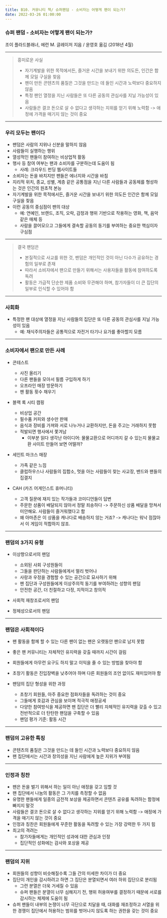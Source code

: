 ```yaml
---
title: B10. 커뮤니티 책/ 슈퍼팬덤 - 소비자는 어떻게 팬이 되는가?
date: 2022-03-26 01:00:00
---
```


### 슈퍼 팬덤 - 소비자는 어떻게 팬이 되는가?

조이 플라드블래너, 에런 M. 글레이저 지음 / 윤영호 옮김 (2018년 4월)

---

> 흥미로운 사실
> - 자기계발을 위한 목적에서든, 즐거운 시간을 보내기 위한 의도든, 인간은 함께 모일 구실을 찾음
> - 팬이 만든 콘텐츠의 품질은 그것을 만드는 데 들인 시간과 노력보다 중요하지 않음
> - 특정 팬인 열정을 지닌 사람들은 또 다른 공동의 관심사를 지닐 가능성이 있음
> - 사람들은 결코 돈으로 살 수 없다고 생각하는 지위를 얻기 위해 노력함 -> 애정에 가격을 매기지 않는 것이 중요

---

### 우리 모두는 팬이다
- 팬덤은 사람의 지위나 신분을 말하지 않음
- 사람들이 실행하는 행위
- 열성적인 팬들이 참여하는 비상업적 활동
- 행사 등 참여 여부는 팬과 소비자를 구분하는데 도움이 됨
    - 사례: 크라우드 펀딩 웹사이트들
- 소비자는 돈을 바치지만 팬들은 에너지와 시간을 바침
- 지리적 위치, 종교, 성별, 계층 같은 공통점을 지닌 다른 사람들과 공동체를 형성하는 것은 인간의 원초적 본능
- 자기계발을 위한 목적에서든, 즐거운 시간을 보내기 위한 의도든 인간은 함께 모일 구실을 찾음
- 이런 공동의 중심점이 팬의 대상
    - 예: 연예인, 브랜드, 조직, 오락, 감정과 행위 기반으로 작용하는 영화, 책, 음악 같은 매체 등
    - 사람을 끌어모으고 그들에게 결속할 공동의 동기를 부여하는 중요한 핵심이자 구심점

---

> 결국 팬덤은
> -  본질적으로 사교를 위한 것, 팬덤은 개인적인 것이 아닌 다수가 공유하는 경험의 일부로 존재
> - 따라서 소비자에서 팬으로 만들기 위해서는 사용자들을 활동에 참여하도록 독려
> - 활동은 가급적 단순한 제품 소비와 무관해야 하며, 참가자들이 더 큰 집단의 일부로 인식할 수 있어야 함

---

### 사회화
- 특정한 팬 대상에 열정을 지닌 사람들의 집단은 또 다른 공동의 관심사를 지닐 가능성이 있음
    - 예: 채식주의자들은 공통적으로 자전거 타기나 요가를 좋아할지 모름

---

### 소비자에서 팬으로 만든 사례

- 콘테스트
    - 사진 올리기
    - 다른 팬들을 모아서 필름 구입하게 하기
    - 오프라인 매장 방문하기
    - 팬 활동 횟수 채우기

- 블랙 록 시티 캠핑
    - 비상업 공간
    - 필수품 커피와 생수만 판매
    - 음식과 장비를 가져와 서로 나누거나 교환하지만, 돈을 주고는 거래하지 못함
    - 적발되면 행사에서 쫓겨남
        - 이부분 읽다 생각난 아이디어: 물물교환으로 어디까지 갈 수 있는지 물물교환 사이트 만들어 보면 어떨까?

- 세인트 마크스 매장
    - 가족 같은 느낌
    - 클럽하우스나 사람들의 집합소, 멋을 아는 사람들이 찾는 사교장, 밴드와 팬들의 집결지 

- CAH (카즈 어게인스트 휴머니티)
    - 고객 질문에 재치 있는 작가들과 코미디언들이 답변
    - 주문한 상품이 배달되지 않아서 정말 죄송하다 -> 주문하신 상품 배달을 망쳐서 미안해요. 사람들이 즐거워했다고 함
    - 왜 아마존은 이 상품을 캐나다로 배송하지 않는 거죠? -> 캐나다는 워낙 점잖아서 이 게임이 적합하지 않죠.

---

### 팬덤의 3가지 유형

- 이상향으로서의 팬덤
    - 소외된 사회 구성원들이
    - 그들을 판단하는 사람들에게서 멀리 벗어나
    - 사랑과 우정을 경험할 수 있는 공간으로 묘사하기 위해 
    - 팬 집단과 구성원들에게 이상주의적 동기를 부여하려는 성향의 팬덤
    - 안전한 공간, 더 친절하고 다정, 지적이고 창의적

- 사회적 재창조로서의 팬덤

- 정체성으로서의 팬덤

---

### 팬덤은 사회적이다

- 팬 활동을 함께 할 수 있는 다른 팬이 없는 팬은 오랫동안 팬으로 남지 못함
- 좋은 팬 커뮤니티는 자체적인 유지력을 갖출 때까지 시간이 걸림
- 회원들에게 아무런 요구도 하지 말고 이익을 줄 수 있는 방법을 찾아야 함
- 초창기 활동은 진입장벽을 낮추어야 하며 다른 회원들의 조언 없이도 재미있어야 함

- 팬덤의 집단 형성을 위한 과정
    - 초창기 회원들, 아주 중요한 점화자들을 독려하는 것이 중요
    - 그들에게 호감과 관심을 보이며 적극적 애정공세
    - 다양한 참여방식을 제공하면 팬 집단은 더 빨리 자체적인 유지력을 갖출 수 있고 전반적으로 더 탄탄한 팬덤을 구축할 수 있음
    - 팬덤 평가 기준: 활동 시간

---

### 팬덤의 고유한 특징

- 콘텐츠의 품질은 그것을 만드는 데 들인 시간과 노력보다 중요하지 않음
- 팬 집단에서는 시간과 창의성을 지닌 사람에게 높은 지위가 부여됨

---

### 인정과 칭찬

- 팬은 돈을 벌기 위해서 하는 일이 아닌 애정을 갖고 임할 것
- 팬 집단에서 나눔의 활동은 그 가치를 측정할 수 없음
- 유명한 팬들에게 일종의 금전적 보상을 제공하면서 콘텐츠 공유를 독려하는 함정에 빠지지 말것
- 사람들은 결코 돈으로 살 수 없다고 생각하는 지위를 얻기 위해 노력함 -> 애정에 가격을 매기지 않는 것이 중요
- 인정과 칭찬은 회원들에게 꾸준한 활동을 독려할 수 있는 가장 강력한 두 가지 힘
- 최고의 격려는 
    - 참가자들에게는 개인적인 성과에 대한 관심과 인정
    - 집단적인 성화에는 감사와 포상을 제공

---

### 팬덤의 지위

- 회원들의 성향이 비슷해질수록 그들 간의 미세한 차이가 더 중요
- 집단이 개인을 감시하려고 하면 그 집단은 분열되면서 여러 하위 집단으로 분리됨
    - 그런 분열은 더욱 거세질 수 있음
    - 슈퍼 팬들은 분열이 너무 심해지기 전, 행위 허용여부를 결정하기 때문에 서로를 감시하는 체제에 도움이 됨
- 슈퍼 팬들이 내부의 논쟁이 너무 극단으로 치달을 때, 대화를 재조정하고 서열을 위한 경쟁이 집단에서 허용하는 범위를 벗어나지 않도록 하는 권한을 갖는 것이 중요
